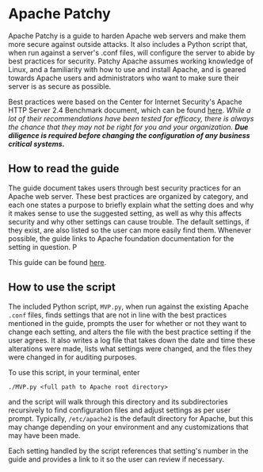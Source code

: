 # Apache Patchy

Apache Patchy is a guide to harden Apache web servers and make them more secure against outside attacks. It also includes a Python script that, when run against a server's .conf files, will configure the server to abide by best practices for security. Patchy Apache assumes working knowledge of Linux, and a familiarity with how to use and install Apache, and is geared towards Apache users and administrators who want to make sure their server is as secure as possible. 

Best practices were based on the Center for Internet Security's Apache HTTP Server 2.4 Benchmark document, which can be found [here][1]. *While a lot of their recommendations have been tested for efficacy, there is always the chance that they may not be right for you and your organization. **Due diligence is required before changing the configuration of any business critical systems.***

## How to read the guide

The guide document takes users through best security practices for an Apache web server. These best practices are organized by category, and each one states a purpose to briefly explain what the setting does and why it makes sense to use the suggested setting, as well as why this affects security and why other settings can cause trouble. The default settings, if they exist, are also listed so the user can more easily find them. Whenever possible, the guide links to Apache foundation documentation for the setting in question. P

This guide can be found [here][2].

## How to use the script

The included Python script, `MVP.py`, when run against the existing Apache `.conf` files, finds settings that are not in line with the best practices mentioned in the guide, prompts the user for whether or not they want to change each setting, and alters the file with the best practice setting if the user agrees. It also writes a log file that takes down the date and time these alterations were made, lists what settings were changed, and the files they were changed in for auditing purposes. 

To use this script, in your terminal, enter 

`./MVP.py <full path to Apache root directory>`

and the script will walk through this directory and its subdirectories recursively to find configuration files and adjust settings as per user prompt. Typically, `/etc/apache2` is the default directory for Apache, but this may change depending on your environment and any customizations that may have been made. 

Each setting handled by the script references that setting's number in the guide and provides a link to it so the user can review if necessary. 

[1]: https://drive.google.com/file/d/1vCs7GY0hdpjl42u7_hpR5LzU9sfBIk-e/view
[2]: https://apache-patchy.gitbook.io/guide/
